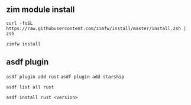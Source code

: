 
## zim module install
`curl -fsSL https://raw.githubusercontent.com/zimfw/install/master/install.zsh | zsh`

`zimfw install`

## asdf plugin
`asdf plugin add rust`
`asdf plugin add starship`

`asdf list all rust`

`asdf install rust <version>`
